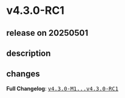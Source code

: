 # v4.3.0-RC1

## release on 20250501
## description
## changes
<strong>Full Changelog</strong>: <a class="commit-link" href="https://github.com/spring-cloud/spring-cloud-bus/compare/v4.3.0-M1...v4.3.0-RC1"><tt>v4.3.0-M1...v4.3.0-RC1</tt></a>

